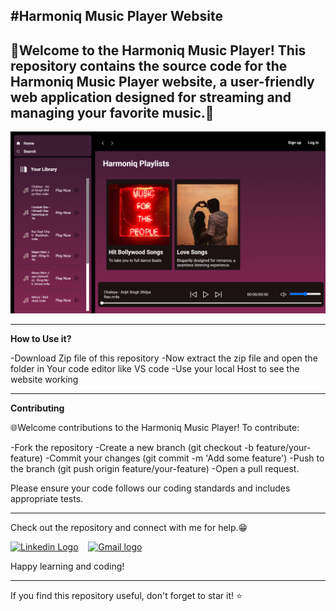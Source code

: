 #Harmoniq Music Player Website
---
🚀Welcome to the Harmoniq Music Player! This repository contains the source code for the Harmoniq Music Player website, a user-friendly web application designed for streaming and managing your favorite music.🚀
---
 ![ss](https://github.com/Khushisrivastava9/Harmoniq-Musicforall/blob/main/portfolio-img-3.png)

---

**How to Use it?**

-Download Zip file of this repository
-Now extract the zip file and open the folder in Your code editor like VS code
-Use your local Host to see the website working

---

**Contributing**

🌐Welcome contributions to the Harmoniq Music Player! To contribute:

-Fork the repository
-Create a new branch (git checkout -b feature/your-feature)
-Commit your changes (git commit -m 'Add some feature')
-Push to the branch (git push origin feature/your-feature)
-Open a pull request.

Please ensure your code follows our coding standards and includes appropriate tests.

-------------------------------------------------------

Check out the repository and connect with me for help.😁
<p align="left">
<a href="[https://www.linkedin.com/in/pulkitkmathur/](https://linkedin.com/in/khushi-srivastava-ab029621b/)"><img src="https://github.com/TheDudeThatCode/TheDudeThatCode/blob/master/Assets/Linkedin.svg" alt="Linkedin Logo" width="32"></a>&nbsp;&nbsp;&nbsp;
<a href="mailto:srivastavakhushi582@gmail.com"><img src="https://github.com/TheDudeThatCode/TheDudeThatCode/blob/master/Assets/Gmail.svg" alt="Gmail logo" height="32"></a>&nbsp;&nbsp;&nbsp;
</p>

Happy learning and coding!

---

If you find this repository useful, don't forget to star it! ⭐️
